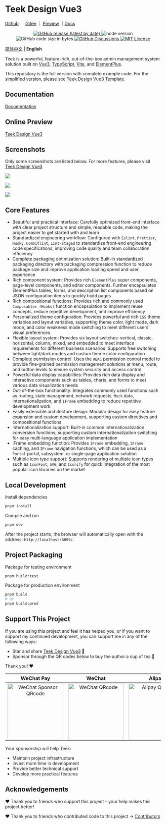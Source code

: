 # Teek Design Vue3

[Github](https://github.com/Kele-Bingtang/teek-design-vue3) ｜ [Gitee](https://gitee.com/kele-bingtang/teek-design-vue3) ｜ [Preview](https://vue3-design.teek.top/) ｜[Docs](https://vue3-design-docs.teek.top/)

<p align="center">
  <a title="Github release" target="_blank" href="https://github.com/Kele-Bingtang/teek-design-vue3/releases">
    <img alt="GitHub release (latest by date)" src="https://img.shields.io/github/v/release/Kele-Bingtang/teek-design-vue3?logo=github">
  </a>

  <img src="https://img.shields.io/badge/v20.x-x?logo=node.js&label=node" alt="node version">
  <img src="https://img.shields.io/github/languages/code-size/Kele-Bingtang/teek-design-vue3?logo=Visual Studio Code&logoColor=blue" alt="GitHub code size in bytes">

  <a title="GitHub Discussions" target="_blank" href="https://github.com/Kele-Bingtang/teek-design-vue3/discussions">
    <img src="https://img.shields.io/github/discussions/Kele-Bingtang/teek-design-vue3?color=9cf&logo=github" alt="GitHub Discussions">
  </a>

  <a title="MIT License" target="_blank" href="https://github.com/Kele-Bingtang/teek-design-vue3/blob/master/LICENSE">
    <img src="https://img.shields.io/badge/license-MIT-green.svg" alt="MIT License">
  </a>
</p>

[简体中文](./README.md) | **English**

Teek is a powerful, feature-rich, out-of-the-box admin management system solution built on [Vue3](https://github.com/vuejs/core), [TypeScript](https://www.typescriptlang.org/), [Vite](https://github.com/vitejs/vite), and [ElementPlus](https://element-plus.org/zh-CN).

This repository is the full version with complete example code. For the simplified version, please see [Teek Design Vue3 Template](https://github.com/Kele-Bingtang/teek-design-vue3-template).

## Documentation

[Documentation](https://vue3-design-docs.teek.top/)

## Online Preview

[Teek Design Vue3](https://vue3-design.teek.top/)

## Screenshots

Only some screenshots are listed below. For more features, please visit [Teek Design Vue3](https://vue3-design.teek.top/)

![](https://testingcf.jsdelivr.net/gh/Kele-Bingtang/static/teek-design/20250807012638.png)

![](https://testingcf.jsdelivr.net/gh/Kele-Bingtang/static/teek-design/20250807013426.png)

![](https://testingcf.jsdelivr.net/gh/Kele-Bingtang/static/teek-design/20250807012653.png)

## Core Features

- Beautiful and practical interface: Carefully optimized front-end interface with clear project structure and simple, readable code, making the project easier to get started with and learn
- Standardized engineering workflow: Configured with `Eslint`, `Prettier`, `Husky`, `Commitlint`, `Lint-staged` to standardize front-end engineering code specifications, improving code quality and team collaboration efficiency
- Complete packaging optimization solution: Built-in standardized packaging directory with packaging compression function to reduce package size and improve application loading speed and user experience
- Rich component system: Provides rich `ElementPlus` super components, page-level components, and editor components. Further encapsulates ElementPlus tables, forms, and description list components based on JSON configuration items to quickly build pages
- Rich compositional functions: Provides rich and commonly used `Composables (Hooks)` function encapsulation to implement reuse concepts, reduce repetitive development, and improve efficiency
- Personalized theme configuration: Provides powerful and rich `CSS` theme variables and layout variables, supporting theme color, light mode, dark mode, and color weakness mode switching to meet different users' visual preferences
- Flexible layout system: Provides six layout switches: vertical, classic, horizontal, column, mixed, and embedded to meet interface requirements for different business scenarios. Supports free switching between light/dark modes and custom theme color configuration
- Complete permission control: Uses the `RBAC` permission control model to provide fine-grained permission management solutions at menu, route, and button levels to ensure system security and access control
- Powerful data display capabilities: Provides rich data display and interactive components such as tables, charts, and forms to meet various data visualization needs
- Out-of-the-box functionality: Integrates commonly used functions such as routing, state management, network requests, `Mock` data, internationalization, and `IFrame` embedding to reduce repetitive development work
- Easily extensible architecture design: Modular design for easy feature expansion and custom development, supporting custom directives and compositional functions
- Internationalization support: Built-in common internationalization conversion functions, supporting custom internationalization switching for easy multi-language application implementation
- IFrame embedding function: Provides `IFrame` embedding, `IFrame` caching, and `IFrame` navigation functions, which can be used as a `Portal` portal, subsystem, or single-page application solution
- Multiple icon type support: Supports rendering of multiple icon types such as `IconFont`, `SVG`, and `Iconify` for quick integration of the most popular icon libraries on the market

## Local Development

Install dependencies

```sh
pnpm install
```

Compile and run

```sh
pnpm dev
```

After the project starts, the browser will automatically open with the address: `http://localhost:8099/`.

## Project Packaging

Package for testing environment

```sh
pnpm build:test
```

Package for production environment

```sh
pnpm build
# or
pnpm build:prod
```

## Support This Project

If you are using this project and feel it has helped you, or if you want to support my continued development, you can support me in any of the following ways:

- Star and share [Teek Design Vue3](https://github.com/Kele-Bingtang/teek-design-vue3) 🚀
- Sponsor through the QR codes below to buy the author a cup of tea 🍵

Thank you! ❤️

|                                                                WeChat Pay                                                                 |                                                              WeChat                                                               |                                                              Alipay                                                               |
| :---------------------------------------------------------------------------------------------------------------------------------------: | :-------------------------------------------------------------------------------------------------------------------------------: | :-------------------------------------------------------------------------------------------------------------------------------: |
| <img src="https://testingcf.jsdelivr.net/gh/Kele-Bingtang/static/vp-teek-cover/20250807010102.jpg" alt="WeChat Sponsor QRcode" width=180> | <img src="https://testingcf.jsdelivr.net/gh/Kele-Bingtang/static/vp-teek-cover/20250807010104.jpg" alt="WeChat QRcode" width=180> | <img src="https://testingcf.jsdelivr.net/gh/Kele-Bingtang/static/vp-teek-cover/20250807010106.jpg" alt="Alipay QRcode" width=180> |

Your sponsorship will help Teek:

- Maintain project infrastructure
- Invest more time in development
- Provide better technical support
- Develop more practical features

## Acknowledgements

❤️ Thank you to friends who support this project - your help makes this project better!

❤️ Thank you to friends who contributed code to this project → [Contributors](https://github.com/Kele-Bingtang/teek-design-vue3/graphs/contributors)
